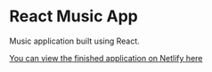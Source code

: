# React Music App

Music application built using React.

[You can view the finished application on Netlify here](https://mahoney-music-app.netlify.app/)
